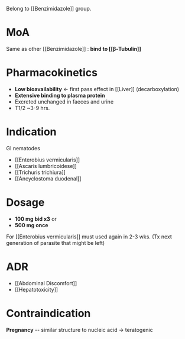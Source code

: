 Belong to [[Benzimidazole]] group.

# MoA
Same as other [[Benzimidazole]] : **bind to [[β-Tubulin]]**

# Pharmacokinetics
- **Low bioavailability** <- first pass effect in [[Liver]] (decarboxylation)
- **Extensive binding to plasma protein**
- Excreted unchanged in faeces and urine
- T1/2 ~3-9 hrs.

# Indication
GI nematodes
- [[Enterobius vermicularis]]
- [[Ascaris lumbricoidese]]
- [[Trichuris trichiura]]
- [[Ancyclostoma duodenal]]

# Dosage
- **100 mg bid x3** or
- **500 mg once** 

For [[Enterobius vermicularis]] must used again in 2-3 wks. (Tx next generation of parasite that might be left)

# ADR
- [[Abdominal Discomfort]]
- [[Hepatotoxicity]]

# Contraindication
**Pregnancy** -- similar structure to nucleic acid -> teratogenic